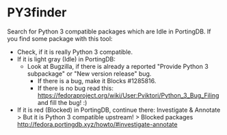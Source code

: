 # PY3finder
Search for Python 3 compatible packages which are Idle in PortingDB.
If you find some package with this tool:

* Check, if it is really Python 3 compatible.
* If it is light gray (Idle) in PortingDB: 
  * Look at Bugzilla, if there is already a reported "Provide Python 3 subpackage" or "New version release" bug.
    * If there is a bug, make it Blocks #1285816.
    * If there is no bug read this: https://fedoraproject.org/wiki/User:Pviktori/Python_3_Bug_Filing and fill the bug! :)
* If it is red (Blocked) in PortingDB, continue there: Investigate & Annotate > But it is Python 3 compatible upstream! > Blocked packages http://fedora.portingdb.xyz/howto/#investigate-annotate

